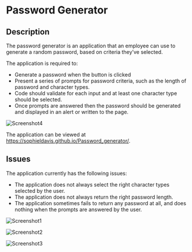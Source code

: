 # Password Generator

## Description

The password generator is an application that an employee can use to generate a random password, based on criteria they’ve selected. 

The application is required to:
* Generate a password when the button is clicked
* Present a series of prompts for password criteria, such as the length of password and character types.
* Code should validate for each input and at least one character type should be selected.
* Once prompts are answered then the password should be generated and displayed in an alert or written to the page.

![Screenshot4](https://user-images.githubusercontent.com/117310251/211860344-18cf9a43-7cd6-408a-8a1d-f68831192620.png)

The application can be viewed at https://sophieldavis.github.io/Password_generator/.

## Issues

The application currently has the following issues:
* The application does not always select the right character types selected by the user.
* The application does not always return the right password length.
* The application sometimes fails to return any password at all, and does nothing when the prompts are answered by the user.


![Screenshot1](https://user-images.githubusercontent.com/117310251/211861662-554546ef-3579-4d97-a44d-0144a0c18481.png)

![Screenshot2](https://user-images.githubusercontent.com/117310251/211861668-d10bcec5-4478-434d-abf8-97fa03f4490d.png)

![Screenshot3](https://user-images.githubusercontent.com/117310251/211861670-7a69fdd5-f39d-4d1d-b47c-846d35b12d0b.png)
